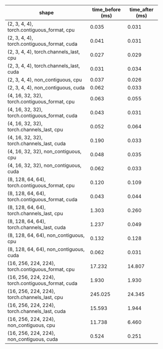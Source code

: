 | shape | time_before (ms) | time_after (ms) |
| --- | --- | --- | 
| (2, 3, 4, 4), torch.contiguous_format, cpu  |  0.035 |  0.031 | 
| (2, 3, 4, 4), torch.contiguous_format, cuda  |  0.041 |  0.031 | 
| (2, 3, 4, 4), torch.channels_last, cpu  |  0.027 |  0.029 | 
| (2, 3, 4, 4), torch.channels_last, cuda  |  0.031 |  0.034 | 
| (2, 3, 4, 4), non_contiguous, cpu  |  0.037 |  0.026 | 
| (2, 3, 4, 4), non_contiguous, cuda  |  0.062 |  0.033 | 
| (4, 16, 32, 32), torch.contiguous_format, cpu  |  0.063 |  0.055 | 
| (4, 16, 32, 32), torch.contiguous_format, cuda  |  0.043 |  0.031 | 
| (4, 16, 32, 32), torch.channels_last, cpu  |  0.052 |  0.064 | 
| (4, 16, 32, 32), torch.channels_last, cuda  |  0.190 |  0.033 | 
| (4, 16, 32, 32), non_contiguous, cpu  |  0.048 |  0.035 | 
| (4, 16, 32, 32), non_contiguous, cuda  |  0.062 |  0.033 | 
| (8, 128, 64, 64), torch.contiguous_format, cpu  |  0.120 |  0.109 | 
| (8, 128, 64, 64), torch.contiguous_format, cuda  |  0.043 |  0.044 | 
| (8, 128, 64, 64), torch.channels_last, cpu  |  1.303 |  0.260 | 
| (8, 128, 64, 64), torch.channels_last, cuda  |  1.237 |  0.049 | 
| (8, 128, 64, 64), non_contiguous, cpu  |  0.132 |  0.128 | 
| (8, 128, 64, 64), non_contiguous, cuda  |  0.062 |  0.031 | 
| (16, 256, 224, 224), torch.contiguous_format, cpu  |  17.232 |  14.807 | 
| (16, 256, 224, 224), torch.contiguous_format, cuda  |  1.930 |  1.930 | 
| (16, 256, 224, 224), torch.channels_last, cpu  |  245.025 |  24.345 | 
| (16, 256, 224, 224), torch.channels_last, cuda  |  15.593 |  1.944 | 
| (16, 256, 224, 224), non_contiguous, cpu  |  11.738 |  6.460 | 
| (16, 256, 224, 224), non_contiguous, cuda  |  0.524 |  0.251 | 
